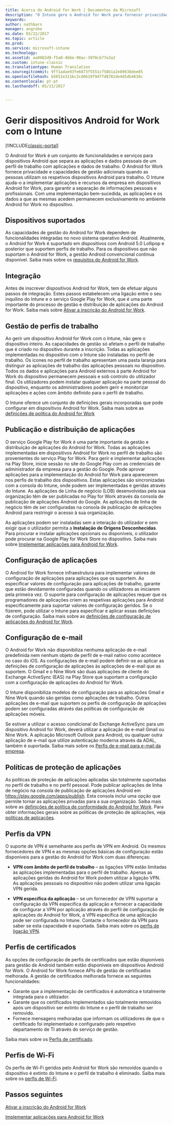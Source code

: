 ```yaml
---
title: Acerca do Android for Work | Documentos da Microsoft
description: "O Intune gere o Android for Work para fornecer privacidade e capacidades de gestão adicionais quando as pessoas utilizam os respetivos dispositivos Android para trabalho."
keywords: 
author: nathbarn
manager: angrobe
ms.date: 03/22/2017
ms.topic: article
ms.prod: 
ms.service: microsoft-intune
ms.technology: 
ms.assetid: aa0002d9-f5a0-466e-98ac-3970cb77e3a2
ms.custom: intune-classic
ms.translationtype: Human Translation
ms.sourcegitcommit: 9ff1adae93fe6873f5551cf58b1a2e89638dee85
ms.openlocfilehash: b5651e311bc3cd6619f9d7fd8782de4d5db4630c
ms.contentlocale: pt-pt
ms.lasthandoff: 05/23/2017


---
```


# <a name="manage-android-for-work-devices-with-intune"></a>Gerir dispositivos Android for Work com o Intune

[!INCLUDE[classic-portal](../includes/classic-portal.md)]

O Android for Work é um conjunto de funcionalidades e serviços para dispositivos Android que separa as aplicações e dados pessoais de um perfil de trabalho com aplicações e dados de trabalho. O Android for Work fornece privacidade e capacidades de gestão adicionais quando as pessoas utilizam os respetivos dispositivos Android para trabalho. O Intune ajuda-o a implementar aplicações e recursos da empresa em dispositivos Android for Work, para garantir a separação de informações pessoais e profissionais. Com uma implementação bem-sucedida, as aplicações e os dados a que as mesmas acedem permanecem exclusivamente no ambiente Android for Work no dispositivo.

## <a name="supported-devices"></a>Dispositivos suportados

As capacidades de gestão do Android for Work dependem de funcionalidades integradas no novo sistema operativo Android. Atualmente, o Android for Work é suportado em dispositivos com Android 5.0 Lollipop e posterior que suportem perfis de trabalho. Para os dispositivos que não suportam o Android for Work, a gestão Android convencional continua disponível. Saiba mais sobre os [requisitos do Android for Work](https://support.google.com/work/android/answer/6174145?hl=en&ref_topic=6151012).

## <a name="onboarding"></a>Integração

Antes de inscrever dispositivos Android for Work, tem de efetuar alguns passos de integração. Estes passos estabelecem uma ligação entre o seu inquilino do Intune e o serviço Google Play for Work, que é uma parte importante do processo de gestão e distribuição de aplicações do Android for Work. Saiba mais sobre [Ativar a inscrição do Android for Work](/intune-classic/deploy-use/set-up-android-for-work).

## <a name="work-profile-management"></a>Gestão de perfis de trabalho

Ao gerir um dispositivo Android for Work com o Intune, não gere o dispositivo inteiro. As capacidades de gestão só afetam o perfil de trabalho que é criado no dispositivo durante a inscrição. Todas as aplicações implementadas no dispositivo com o Intune são instaladas no perfil de trabalho. Os ícones no perfil de trabalho apresentam uma pasta laranja para distinguir as aplicações de trabalho das aplicações pessoais no dispositivo. Todos os dados e aplicações para Android externos à parte Android for Work do dispositivo permanecem pessoais e sob controlo do utilizador final. Os utilizadores podem instalar qualquer aplicação na parte pessoal do dispositivo, enquanto os administradores podem gerir e monitorizar aplicações e ações com âmbito definido para o perfil de trabalho.

O Intune oferece um conjunto de definições gerais incorporadas que pode configurar em dispositivos Android for Work. Saiba mais sobre as [definições de política do Android for Work](android-for-work-policy-settings-in-microsoft-intune.md)

## <a name="app-publishing-and-distribution"></a>Publicação e distribuição de aplicações

O serviço Google Play for Work é uma parte importante da gestão e distribuição de aplicações do Android for Work. Todas as aplicações implementadas em dispositivos Android for Work no perfil de trabalho são provenientes do serviço Play for Work. Para gerir e implementar aplicações na Play Store, inicie sessão no site do Google Play com as credenciais de administrador da empresa para a gestão do Google. Pode aprovar aplicações para a implementação do Android for Work para aparecerem nos perfis de trabalho dos dispositivos. Estas aplicações são sincronizadas com a consola do Intune, onde podem ser implementadas e geridas através do Intune. As aplicações de Linha de negócio (LOB) desenvolvidas pela sua organização têm de ser publicadas no Play for Work através da consola de publicação de aplicações Android do Google. As aplicações de linha de negócio têm de ser configuradas na consola de publicação de aplicações Android para restringir o acesso à sua organização.

As aplicações podem ser instaladas sem a interação do utilizador e sem exigir que o utilizador permita a **Instalação de Origens Desconhecidas**. Para procurar e instalar aplicações opcionais ou disponíveis, o utilizador pode procurar na Google Play for Work Store no dispositivo. Saiba mais sobre [Implementar aplicações para Android for Work](/intune-classic/deploy-use/android-for-work-apps).

## <a name="app-configuration"></a>Configuração de aplicações

O Android for Work fornece infraestrutura para implementar valores de configuração de aplicações para aplicações que os suportem. Ao especificar valores de configuração para aplicações de trabalho, garante que estão devidamente configuradas quando os utilizadores as iniciarem pela primeira vez. O suporte para configuração de aplicações requer que os programadores de aplicações criem as respetivas aplicações para Android especificamente para suportar valores de configuração geridos. Se o fizerem, pode utilizar o Intune para especificar e aplicar essas definições de configuração. Saiba mais sobre as [definições de configuração de aplicações do Android for Work](afw-app-configuration-policy.md).

## <a name="email-configuration"></a>Configuração de e-mail

O Android for Work não disponibiliza nenhuma aplicação de e-mail predefinida nem nenhum objeto de perfil de e-mail nativo como acontece no caso do iOS. As configurações de e-mail podem definir-se ao aplicar as definições de configuração de aplicações às aplicações de e-mail que as suportem. O Gmail e o Nine Work são duas aplicações de cliente do Exchange ActiveSync (EAS) na Play Store que suportam a configuração com a configuração de aplicações do Android for Work.

O Intune disponibiliza modelos de configuração para as aplicações Gmail e Nine Work quando são geridas como aplicações de trabalho. Outras aplicações de e-mail que suportem os perfis de configuração de aplicações podem ser configuradas através das políticas de configuração de aplicações móveis.

Se estiver a utilizar o acesso condicional do Exchange ActiveSync para um dispositivo Android for Work, deverá utilizar a aplicação de e-mail Gmail ou Nine Work. A aplicação Microsoft Outlook para Android, ou qualquer outra aplicação de e-mail que utilize autenticação moderna através da ADAL, também é suportada. Saiba mais sobre os [Perfis de e-mail para e-mail da empresa](configure-access-to-corporate-email-using-email-profiles-with-microsoft-intune.md).

## <a name="app-protection-policies"></a>Políticas de proteção de aplicações

As políticas de proteção de aplicações aplicadas são totalmente suportadas no perfil de trabalho e no perfil pessoal. Pode publicar aplicações de linha de negócio na consola de publicação de aplicações Android em https://play.google.com/apps/publish. Esta consola inclui uma opção que permite tornar as aplicações privadas para a sua organização. Saiba mais sobre as [definições de política de conformidade do Android for Work](afw-compliance-policy-settings-in-microsoft-intune.md). Para obter informações gerais sobre as políticas de proteção de aplicações, veja [políticas de aplicações](protect-app-data-using-mobile-app-management-policies-with-microsoft-intune.md).

## <a name="vpn-profiles"></a>Perfis da VPN

O suporte de VPN é semelhante aos perfis de VPN em Android. Os mesmos fornecedores de VPN e as mesmas opções básicas de configuração estão disponíveis para a gestão do Android for Work com duas diferenças:

-  **VPN com âmbito de perfil de trabalho** – as ligações VPN estão limitadas às aplicações implementadas para o perfil de trabalho. Apenas as aplicações geridas do Android for Work podem utilizar a ligação VPN. As aplicações pessoais no dispositivo não podem utilizar uma ligação VPN gerida.

-  **VPN específica da aplicação** – se um fornecedor de VPN suportar a configuração da VPN específica da aplicação e fornecer a capacidade de configurar a VPN por aplicação através do perfil de configuração de aplicações do Android for Work, a VPN específica de uma aplicação pode ser configurada no Intune. Contacte o fornecedor da VPN para saber se esta capacidade é suportada. Saiba mais sobre os [perfis de ligação VPN](vpn-connections-in-microsoft-intune.md).

## <a name="certificate-profiles"></a>Perfis de certificados

As opções de configuração de perfis de certificados que estão disponíveis para gestão de Android também estão disponíveis em dispositivos Android for Work. O Android for Work fornece APIs de gestão de certificados melhorada. A gestão de certificados melhorada fornece as seguintes funcionalidades:

- Garante que a implementação de certificados é automática e totalmente integrada para o utilizador.
-  Garante que os certificados implementados são totalmente removidos após um dispositivo ser extinto do Intune e o perfil de trabalho ser removido.
-  Fornece mensagens melhoradas que informam os utilizadores de que o certificado foi implementado e configurado pelo respetivo departamento de TI através do serviço de gestão.

Saiba mais sobre os [Perfis de certificado](secure-resource-access-with-certificate-profiles.md).

## <a name="wi-fi-profiles"></a>Perfis de Wi-Fi

Os perfis de Wi-Fi geridos pelo Android for Work são removidos quando o dispositivo é extinto do Intune e o perfil de trabalho é eliminado. Saiba mais sobre os [perfis de Wi-Fi](wi-fi-connections-in-microsoft-intune.md).

## <a name="next-steps"></a>Passos seguintes
[Ativar a inscrição do Android for Work](/intune-classic/deploy-use/set-up-android-for-work)

[Implementar aplicações para Android for Work](/intune-classic/deploy-use/android-for-work-apps)

